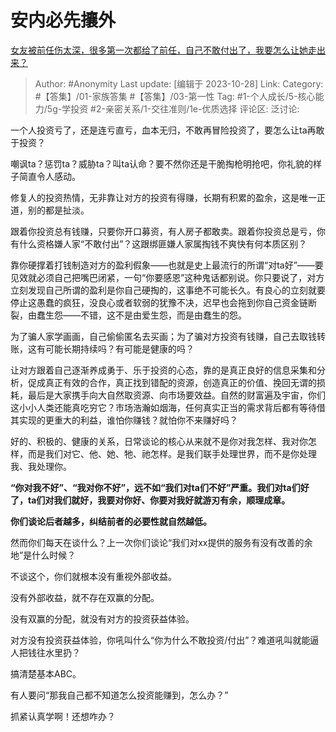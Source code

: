 # 安内必先攘外
[女友被前任伤太深，很多第一次都给了前任，自己不敢付出了，我要怎么让她走出来？](https://www.zhihu.com/question/296130245/answer/3267379445)

> Author: #Anonymity
> Last update: [编辑于 2023-10-28]
> Link:
> Category: #【答集】/01-家族答集 #【答集】/03-第一性
> Tag: #1-个人成长/5-核心能力/5g-学投资 #2-亲密关系/1-交往准则/1e-优质选择
> 评论区:
> 泛讨论:

一个人投资亏了，还是连亏直亏，血本无归，不敢再冒险投资了，要怎么让ta再敢于投资？

嘲讽ta？惩罚ta？威胁ta？叫ta认命？要不然你还是干脆掏枪明抢吧，你礼貌的样子简直令人感动。

修复人的投资热情，无非靠让对方的投资有得赚，长期有积累的盈余，这是唯一正道，别的都是扯淡。

跟着你投资总有钱赚，只要你开口募资，有人房子都敢卖。跟着你投资总是亏，你有什么资格嫌人家“不敢付出”？这跟绑匪嫌人家属掏钱不爽快有何本质区别？

靠你硬撑着打钱制造对方的盈利假象——也就是史上最流行的所谓“对ta好”——要见效就必须自己把嘴巴闭紧，一句“你要感恩”这种鬼话都别说。你只要说了，对方立刻发现自己所谓的盈利是你自己硬掏的，这事绝不可能长久。有良心的立刻就要停止这愚蠢的疯狂，没良心或者软弱的犹豫不决，迟早也会拖到你自己资金链断裂，由蠢生怨——不错，这不是由爱生怨，而是由蠢生的怨。

为了骗人家学画画，自己偷偷匿名去买画；为了骗对方投资有钱赚，自己去取钱转账，这有可能长期持续吗？有可能是健康的吗？

让对方跟着自己逐渐养成勇于、乐于投资的心态，靠的是真正良好的信息采集和分析，促成真正有效的合作，真正找到错配的资源，创造真正的价值、挽回无谓的损耗，最后是大家携手向大自然取资源、向市场要效益。自然的财富遍及宇宙，你们这小小人类还能真吃穷它？市场浩瀚如烟海，任何真实正当的需求背后都有等待借其实现的更重大的利益，谁怕你赚钱？就怕你不来赚好吗？

好的、积极的、健康的关系，日常谈论的核心从来就不是你对我怎样、我对你怎样，而是我们对它、他、她、牠、祂怎样。是我们联手处理世界，而不是你处理我、我处理你。

**“你对我不好”、“我对你不好”，远不如“我们对ta们不好”严重。我们对ta们好了，ta们对我们就好，我要对你好、你要对我好就游刃有余，顺理成章。**

**你们谈论后者越多，纠结前者的必要性就自然越低。**

然而你们每天在谈什么？上一次你们谈论“我们对xx提供的服务有没有改善的余地”是什么时候？

不谈这个，你们就根本没有重视外部收益。

没有外部收益，就不存在双赢的分配。

没有双赢的分配，就没有对方的投资获益体验。

对方没有投资获益体验，你吼叫什么“你为什么不敢投资/付出”？难道吼叫就能逼人把钱往水里扔？

搞清楚基本ABC。

有人要问“那我自己都不知道怎么投资能赚到，怎么办？”

抓紧认真学啊！还想咋办？
